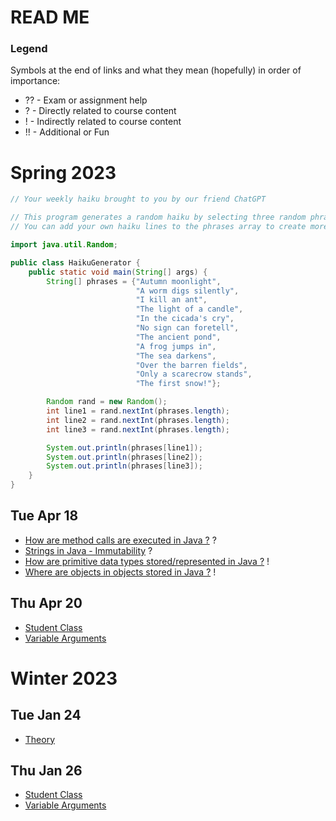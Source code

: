 # READ ME

### Legend
Symbols at the end of links and what they mean (hopefully) in order of importance:
- ?? - Exam or assignment help
- ? - Directly related to course content
- ! - Indirectly related to course content
- !! - Additional or Fun

# Spring 2023

```java
// Your weekly haiku brought to you by our friend ChatGPT

// This program generates a random haiku by selecting three random phrases from an array of haiku lines.
// You can add your own haiku lines to the phrases array to create more variations.

import java.util.Random;

public class HaikuGenerator {
    public static void main(String[] args) {
        String[] phrases = {"Autumn moonlight", 
                            "A worm digs silently", 
                            "I kill an ant", 
                            "The light of a candle",
                            "In the cicada's cry", 
                            "No sign can foretell", 
                            "The ancient pond",
                            "A frog jumps in", 
                            "The sea darkens",
                            "Over the barren fields", 
                            "Only a scarecrow stands", 
                            "The first snow!"};

        Random rand = new Random();
        int line1 = rand.nextInt(phrases.length);
        int line2 = rand.nextInt(phrases.length);
        int line3 = rand.nextInt(phrases.length);

        System.out.println(phrases[line1]);
        System.out.println(phrases[line2]);
        System.out.println(phrases[line3]);
    }
}
```

## Tue Apr 18
- [How are method calls are executed in Java ?](MethodCall.md) ?
- [Strings in Java - Immutability](StringImmutable.md) ?
- [How are primitive data types stored/represented in Java ?](Theory.md) !
- [Where are objects in objects stored in Java ?](ObjectInObject.md) !

## Thu Apr 20
- [Student Class](StudentTester.java)
- [Variable Arguments](https://www.geeksforgeeks.org/variable-arguments-varargs-in-java/)

# Winter 2023

## Tue Jan 24
- [Theory](Theory.md)

## Thu Jan 26
- [Student Class](StudentTester.java)
- [Variable Arguments](https://www.geeksforgeeks.org/variable-arguments-varargs-in-java/)
